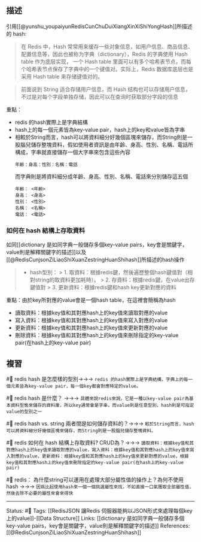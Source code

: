 ## 描述

引用[[@yunshu_youpaiyunRedisCunChuDuiXiangXinXiShiYongHash]]所描述的 hash: 
> 在 Redis 中，Hash 常常用来缓存一些对象信息，如用户信息、商品信息、配置信息等，因此也被称为字典（dictionary），Redis 的字典使用 Hash table 作为底层实现， 一个 Hash table 里面可以有多个哈希表节点，而每个哈希表节点保存了字典中的一个键值对。实际上，Redis 数据库底层也是采用 Hash table 来存储键值对的。

> 前面说到 String 适合存储用户信息，而 Hash 结构也可以存储用户信息，不过是对每个字段单独存储，因此可以在查询时获取部分字段的信息

重點：
- redis 的hash實際上是字典結構
- hash上的每一個元素皆為key-value pair，hash上的key和value皆為字串
- 相較於String而言，hash可以將資料細分好幾個區塊來儲存，而String則是一股腦兒儲存整塊資料，假如使用者資訊是由年齡、身高、性別、名稱、電話所構成，字串就直接儲存一個大字串來包含這些內容
	```
	年齡：身高：性別：名稱：電話
	```
	而字典則是將資料細分成年齡、身高、性別、名稱、電話來分別儲存這五個
	```
	年齡： <年齡>
	身高： <身高>
	性別： <性別>
	名稱： <名稱>
	電話： <電話>
	```

### 如何在 hash 結構上存取資料
如同[[dictionary 是如同字典一般儲存多個key-value pairs，key會是關鍵字，value則是解釋關鍵字的描述]]以及[[@RedisCunjsonZiLiaoShiXuanZestringHuanShihash]]所描述的hash操作
> -   hash型別：
	>   1.   取資料：根據redis鍵，然後遍歷整個hash鍵值對（相對string的取資料更加耗時）。
    >   2.  存資料：根據redis鍵，在value出存鍵值對
    >   3. 更新資料：根據redis鍵和hash key更新對應的資料

重點：由於key所對應的value會是一個hash table，在這裡會簡稱為hash
- 讀取資料：根據key值和其對應hash上的key值來讀取對應的value
- 寫入資料：根據key值和其對應hash上的key值來寫入對應的value
- 更新資料：根據key值和其對應hash上的key值來更新對應的value
- 刪除資料：根據key值和其對應hash上的key值來刪除指定的key-value pair(在hash上的key-value pair)

## 複習
#🧠 redis hash 是怎麼樣的型別->->-> `redis 的hash實際上是字典結構，字典上的每一個元素皆為key-value pair，每一個key都會對應特定的value。`
<!--SR:!2023-06-08,228,250-->

#🧠 redis hash 是什麼？ ->->-> `具體來說redis來說，它是一種以key-value pair為基本資料型態來儲存的資料庫，所以key通常會是字串，而value則是任意型別，hash則是可指定value的型別之一`
<!--SR:!2022-10-24,2,248-->


#🧠 redis hash vs. string 兩者間是如何儲存資料的？->->-> `較於String而言，hash可以將資料細分好幾個區塊來儲存，而String則是一股腦兒儲存整塊資料。`
<!--SR:!2022-11-03,83,210-->

#🧠 redis 如何在 hash 結構上存取資料? CRUD為？->->-> `讀取資料：根據key值和其對應hash上的key值來讀取對應的value，寫入資料：根據key值和其對應hash上的key值來寫入對應的value，更新資料：根據key值和其對應hash上的key值來更新對應的value，根據key值和其對應hash上的key值來刪除指定的key-value pair(在hash上的key-value pair)`
<!--SR:!2023-06-16,246,270-->

#🧠 redis： 為什麼string可以運用在處理大部分屬性值的操作上？為何不使用hash ->->-> `因爲比起使用hash來一個一個挑選屬性來找，不如直接一口氣獲取全部屬性值，然後去除不必要的屬性來會來得快`
<!--SR:!2022-11-28,71,250-->

---
Status: #🌱 
Tags:
[[RedisJSON 讓Redis 伺服器能夠以JSON形式來處理每個key上的value]]-[[Data Structure]]
Links:
[[dictionary 是如同字典一般儲存多個key-value pairs，key會是關鍵字，value則是解釋關鍵字的描述]]
References:
[[@RedisCunjsonZiLiaoShiXuanZestringHuanShihash]]